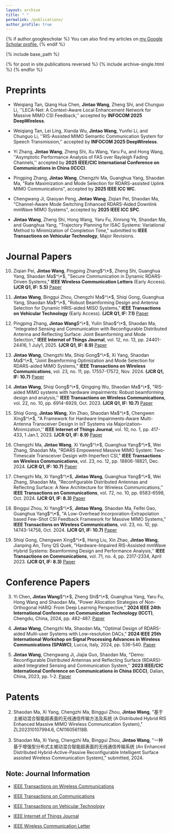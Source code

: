 ```yaml
---
layout: archive
title: " "
permalink: /publications/
author_profile: true
---
```


{% if author.googlescholar %}
  You can also find my articles on <u><a href="{{author.googlescholar}}">my Google Scholar profile</a>.</u>
{% endif %}

{% include base_path %}

{% for post in site.publications reversed %}
  {% include archive-single.html %}
{% endfor %}





# Preprints

- Weiqiang Tan, Qiang Hua Chen, **Jintao Wang**, Zheng Shi, and Chunguo Li, ''LECA-Net: A Context-Aware Local Enhancement Network for Massive MIMO CSI Feedback,'' accepted by **INFOCOM 2025 DeepWireless**.

- Weiqiang Tan, Lei Ling, Xianda Wu, **Jintao Wang**, Yunfei Li, and Chunguo Li, ''RIS-Assisted MIMO Semantic Communication System for Speech Transmission,'' accepted by **INFOCOM 2025 DeepWireless**.

- Yi Zhang, **Jintao Wang**, Zheng Shi, Xu Wang, Yaru Fu, and Hong Wang, ''Asymptotic Performance Analysis of FAS over Rayleigh Fading Channels,'' accepted by **2025 IEEE/CIC International Conference on Communications in China (ICCC)**.


- Pingping Zhang, **Jintao Wang**, Chengzhi Ma, Guanghua Yang, Shaodan Ma, "Rate Maximization and Mode Selection for RDARS-assisted Uplink MIMO Communications", accepted by **2025 IEEE ICC WC**.

- Chengwang Ji, Qiaoyan Peng, **Jintao Wang**, Ziqian Pei, Shaodan Ma, "Channel-Aware Mode Switching Enhanced RDARS-Aided Downlink mmWave MIMO Systems", accepted by **2025 IEEE ICC SPC**.


- **Jintao Wang**, Zheng Shi, Hong Wang, Yaru Fu, Xinrong Ye, Shaodan Ma, and Guanghua Yang, "Trajectory Planning for ISAC Systems: Variational
Method to Minimization of Completion Time," submitted to **IEEE Transactions on Vehicular Technology**, Major Revisions. 



# Journal Papers

10. Ziqian Pei, **Jintao Wang**, Pingping Zhang$^\*$, Zheng Shi, Guanghua Yang, Shaodan Ma$^\*$, "Secure Communication in Dynamic RDARS-Driven Systems," **IEEE Wireless Communication Letters** (Early Access). **(JCR Q1, IF: 5.5)** [Paper](https://ieeexplore.ieee.org/document/11004011)

9. **Jintao Wang**, Binggui Zhou, Chengzhi Ma$^\*$, Shiqi Gong, Guanghua Yang, Shaodan Ma$^\*$, "Robust Beamforming Design and Antenna Selection for Dynamic HRIS-aided MISO Systems," **IEEE Transactions on Vehicular Technology** (Early Access).  **(JCR Q1, IF: 7.1)** [Paper](https://ieeexplore.ieee.org/abstract/document/10981669)

6. Pingping Zhang, **Jintao Wang**$^\*$, Yulin Shao$^\*$, Shaodan Ma, "Integrated Sensing and Communication with Reconfigurable Distributed Antenna and Reflecting Surface: Joint Beamforming and Mode Selection," **IEEE Internet of Things Journal**, vol. 12, no. 13, pp. 24401-24416, 1 July1, 2025. **(JCR Q1, IF: 8.9)** [Paper](https://ieeexplore.ieee.org/abstract/document/10938954)

8. **Jintao Wang**, Chengzhi Ma, Shiqi Gong$^\*$, Xi Yang, Shaodan Ma$^\*$, "Joint Beamforming Optimization and Mode Selection for RDARS-aided MIMO Systems," **IEEE Transactions on Wireless Communications**, vol. 23, no. 11, pp. 17557-17572, Nov. 2024. **(JCR Q1, IF: 10.7)** [Paper](https://ieeexplore.ieee.org/document/10705003)

7. **Jintao Wang**, Shiqi Gong$^\*$, Qingqing Wu, Shaodan Ma$^\*$, "RIS-aided MIMO systems with hardware impairments: Robust beamforming design and analysis,'' **IEEE Transactions on Wireless Communications**, vol. 22, no. 10, pp. 6914-6929, Oct. 2023. **(JCR Q1, IF: 10.7)** [Paper](https://ieeexplore.ieee.org/abstract/document/10056867)



5. Shiqi Gong, **Jintao Wang**, Xin Zhao, Shaodan Ma$^\*$, Chengwen Xing$^\*$, "A Framework for Hardware Impairments-Aware Multi-Antenna Transceiver Design in IoT Systems via Majorization–Minimization,'' **IEEE Internet of Things Journal**, vol. 10, no. 1, pp. 417-433, 1 Jan.1, 2023. **(JCR Q1, IF: 8.9)** [Paper](https://ieeexplore.ieee.org/abstract/document/9867975)

4. Chengzhi Ma, **Jintao Wang**, Xi Yang$^\*$, Guanghua Yang$^\*$, Wei Zhang, Shaodan Ma, "RDARS Empowered Massive MIMO System: Two-Timescale Transceiver Design with Imperfect CSI," **IEEE Transactions on Wireless Communications**, vol. 23, no. 12, pp. 18806-18821, Dec. 2024. **(JCR Q1, IF: 10.7)** [Paper](https://ieeexplore.ieee.org/document/10729705)

3. Chengzhi Ma, Xi Yang$^\*$, **Jintao Wang**, Guanghua Yang$^\*$, Wei Zhang, Shaodan Ma, "Reconfigurable Distributed Antennas and Reflecting Surface: A New Architecture for Wireless Communications,'' **IEEE Transactions on Communications**, vol. 72, no. 10, pp. 6583-6598, Oct. 2024. **(JCR Q1, IF: 8.3)** [Paper](https://ieeexplore.ieee.org/abstract/document/10530348)

2. Binggui Zhou, Xi Yang$^\*$, **Jintao Wang**, Shaodan Ma, Feifei Gao, Guanghua Yang$^\*$, "A Low-Overhead Incorporation-Extrapolation based Few-Shot CSI Feedback Framework for Massive MIMO Systems," **IEEE Transactions on Wireless Communications**, vol. 23, no. 10, pp. 14743-14758, Oct. 2024. **(JCR Q1, IF: 10.7)** [Paper](https://ieeexplore.ieee.org/document/10600118)

1. Shiqi Gong, Chengwen Xing$^\*$, Heng Liu, Xin Zhao, **Jintao Wang**, Jianping An, Tony QS Quek, "Hardware-Impaired RIS-Assisted mmWave Hybrid Systems: Beamforming Design and Performance Analysis,'' **IEEE Transactions on Communications**, vol. 71, no. 4, pp. 2317-2334, April 2023.  **(JCR Q1, IF: 8.3)** [Paper](https://ieeexplore.ieee.org/abstract/document/10034679) 


# Conference Papers


3. Yi Chen, **Jintao Wang**$^\*$, Zheng Shi$^\*$, Guanghua Yang, Yaru Fu, Hong Wang and Shaodan Ma, "Power Allocation Strategies of Non-Orthogonal HARQ: From Deep Learning Perspective," **2024 IEEE 24th International Conference on Communication Technology (ICCT)**, Chengdu, China, 2024, pp. 482-487. [Paper](https://ieeexplore.ieee.org/document/10946464)

2. **Jintao Wang**, Chengzhi Ma, Shaodan Ma, "Optimal Design of RDARS-aided Multi-user Systems with Low-resolution DACs," **2024 IEEE 25th International Workshop on Signal Processing Advances in Wireless Communications (SPAWC)**, Lucca, Italy, 2024, pp. 536-540. [Paper](https://ieeexplore.ieee.org/document/10694127)

1.  **Jintao Wang**, Chengwang Ji, Jiajia Guo, Shaodan Ma, "Demo: Reconfigurable Distributed Antennas and Reflecting Surface (RDARS)-aided Integrated Sensing and Communication System,'' **2023 IEEE/CIC International Conference on Communications in China (ICCC)**, Dalian, China, 2023, pp. 1-2.  [Paper](https://ieeexplore.ieee.org/abstract/document/10233300)



# Patents

2. Shaodan Ma, Xi Yang, Chengzhi Ma, Binggui Zhou, **Jintao Wang**, "基于主被动混合智能超表面的无线通信传输方法及系统 (A Distributed Hybrid RIS Enhanced Massive MIMO Wireless Communication System)," ZL202310107994.6, CN116056118B.



1. Shaodan Ma, Xi Yang, Chengzhi Ma, Binggui Zhou, **Jintao Wang**, "一种基于增强型分布式主被动混合智能超表面的无线通信传输系统 (An Enhanced Distributed Hybrid-Active-Passive Reconfigurable Intelligent Surface assisted Wireless Communication System)," submitted, 2024. 

## Note: Journal Information

- [IEEE Transactions on Wireless Communications](https://www.letpub.com.cn/index.php?journalid=3428&page=journalapp&view=detail)

- [IEEE Transactions on Communications](https://www.letpub.com.cn/index.php?journalid=3372&page=journalapp&view=detail)

- [IEEE Transactions on Vehicular Technology](https://www.letpub.com.cn/index.php?journalid=3425&page=journalapp&view=detail)

- [IEEE Internet of Things Journal](https://www.letpub.com.cn/index.php?journalid=10193&page=journalapp&view=detail)

- [IEEE Wireless Communication Letter](https://www.letpub.com.cn/index.php?journalid=10241&page=journalapp&view=detail)








